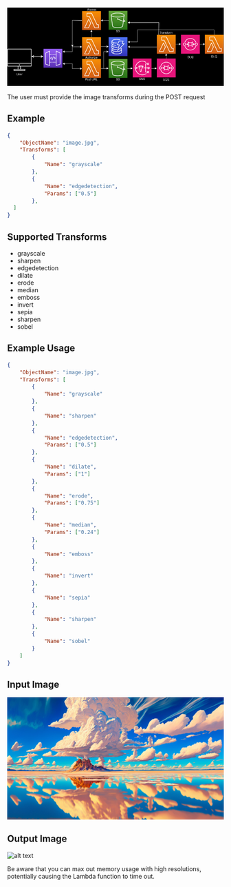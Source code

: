 ![alt text](https://github.com/JaredHane98/AWS-CDK-GO-IMAGE-TRANSFORM/blob/main/Diagram.png?raw=true)


The user must provide the image transforms during the POST request

## Example
```json
{
    "ObjectName": "image.jpg",
    "Transforms": [
        {
            "Name": "grayscale"
        },
        {
            "Name": "edgedetection",
            "Params": ["0.5"]
        },
  ]
}
```
## Supported Transforms
-   grayscale
-   sharpen
-   edgedetection
-   dilate
-   erode
-   median
-   emboss
-   invert
-   sepia
-   sharpen
-   sobel


## Example Usage
```json
{
    "ObjectName": "image.jpg",
    "Transforms": [
        {
            "Name": "grayscale"
        },
        {
            "Name": "sharpen"
        },
        {
            "Name": "edgedetection",
            "Params": ["0.5"]
        },
        {
            "Name": "dilate",
            "Params": ["1"]
        },
        {
            "Name": "erode",
            "Params": ["0.75"]
        },
        {
            "Name": "median",
            "Params": ["0.24"]
        },
        {
            "Name": "emboss"
        },
        {
            "Name": "invert"
        },
        {
            "Name": "sepia"
        },
        {
            "Name": "sharpen"
        },
        {
            "Name": "sobel"
        }
    ]
}
```

## Input Image
![alt text](https://github.com/JaredHane98/AWS-CDK-GO-IMAGE-TRANSFORM/blob/main/inputimage.jpg?raw=true)

## Output Image
![alt text](https://github.com/JaredHane98/AWS-CDK-GO-IMAGE-TRANSFORM/blob/main/outputimage.jpg?raw=true)

Be aware that you can max out memory usage with high resolutions, potentially causing the Lambda function to time out.





